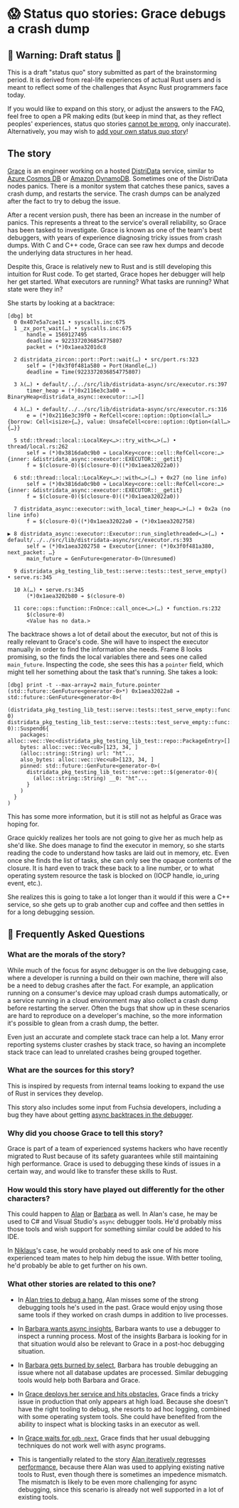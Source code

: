 # 😱 Status quo stories: Grace debugs a crash dump

## 🚧 Warning: Draft status 🚧

This is a draft "status quo" story submitted as part of the brainstorming period. It is derived from real-life experiences of actual Rust users and is meant to reflect some of the challenges that Async Rust programmers face today. 

If you would like to expand on this story, or adjust the answers to the FAQ, feel free to open a PR making edits (but keep in mind that, as they reflect peoples' experiences, status quo stories [cannot be wrong], only inaccurate). Alternatively, you may wish to [add your own status quo story][htvsq]!

## The story

[Grace] is an engineer working on a hosted [DistriData] service, similar to [Azure Cosmos DB] or [Amazon DynamoDB]. Sometimes one of the DistriData nodes panics. There is a monitor system that catches these panics, saves a crash dump, and restarts the service. The crash dumps can be analyzed after the fact to try to debug the issue.

After a recent version push, there has been an increase in the number of panics. This represents a threat to the service's overall reliability, so Grace has been tasked to investigate. Grace is known as one of the team's best debuggers, with years of experience diagnosing tricky issues from crash dumps. With C and C++ code, Grace can see raw hex dumps and decode the underlying data structures in her head.

Despite this, Grace is relatively new to Rust and is still developing this intuition for Rust code. To get started, Grace hopes her debugger will help her get started. What executors are running? What tasks are running? What state were they in?

She starts by looking at a backtrace:

```
[dbg] bt
  0 0x407e5a7cae11 • syscalls.inc:675
  1 _zx_port_wait(…) • syscalls.inc:675
      handle = 1569127495
      deadline = 9223372036854775807
      packet = (*)0x1aea3201dc8

  2 distridata_zircon::port::Port::wait(…) • src/port.rs:323
      self = (*)0x3f0f481a580 ➔ Port(Handle(…))
      deadline = Time(9223372036854775807)

  3 λ(…) • default/../../src/lib/distridata-async/src/executor.rs:397
      timer_heap = (*)0x2116e3c3a00 ➔ BinaryHeap<distridata_async::executor::…>[]

  4 λ(…) • default/../../src/lib/distridata-async/src/executor.rs:316
      e = (*)0x2116e3c39f0 ➔ RefCell<core::option::Option<(all…>{borrow: Cell<isize>{…}, value: UnsafeCell<core::option::Option<(all…>{…}}

  5 std::thread::local::LocalKey<…>::try_with<…>(…) • thread/local.rs:262
      self = (*)0x3816da0c9b0 ➔ LocalKey<core::cell::RefCell<core:…>{inner: &distridata_async::executor::EXECUTOR::__getit}
      f = $(closure-0)($(closure-0)((*)0x1aea32022a0))

  6 std::thread::local::LocalKey<…>::with<…>(…) + 0x27 (no line info)
      self = (*)0x3816da0c9b0 ➔ LocalKey<core::cell::RefCell<core:…>{inner: &distridata_async::executor::EXECUTOR::__getit}
      f = $(closure-0)($(closure-0)((*)0x1aea32022a0))

  7 distridata_async::executor::with_local_timer_heap<…>(…) + 0x2a (no line info)
      f = $(closure-0)((*)0x1aea32022a0 ➔ (*)0x1aea3202758)

▶ 8 distridata_async::executor::Executor::run_singlethreaded<…>(…) • default/../../src/lib/distridata-async/src/executor.rs:393
      self = (*)0x1aea3202758 ➔ Executor{inner: (*)0x3f0f481a380, next_packet: …}
      main_future = GenFuture<generator-0>(Unresumed)

  9 distridata_pkg_testing_lib_test::serve::tests::test_serve_empty() • serve.rs:345

  10 λ(…) • serve.rs:345
      (*)0x1aea3202b80 ➔ $(closure-0)

  11 core::ops::function::FnOnce::call_once<…>(…) • function.rs:232
      $(closure-0)
      <Value has no data.>
```

The backtrace shows a lot of detail about the executor, but not of this is really relevant to Grace's code. She will have to inspect the executor manually in order to find the information she needs. Frame 8 looks promising, so the finds the local variables there and sees one called `main_future`. Inspecting the code, she sees this has a `pointer` field, which might tell her something about the task that's running. She takes a look:

```
[dbg] print -t --max-array=2 main_future.pointer
(std::future::GenFuture<generator-0>*) 0x1aea32022a8 ➔ std::future::GenFuture<generator-0>(
  (distridata_pkg_testing_lib_test::serve::tests::test_serve_empty::func::generator-0) distridata_pkg_testing_lib_test::serve::tests::test_serve_empty::func::$(generator-0)::Suspend6{
    packages: alloc::vec::Vec<distridata_pkg_testing_lib_test::repo::PackageEntry>[]
    bytes: alloc::vec::Vec<u8>[123, 34, ]
    (alloc::string::String) url: "ht"...
    also_bytes: alloc::vec::Vec<u8>[123, 34, ]
    pinned: std::future::GenFuture<generator-0>(
      distridata_pkg_testing_lib_test::serve::get::$(generator-0){
        (alloc::string::String) __0: "ht"...
      }
    )
  }
)
```

This has some more information, but it is still not as helpful as Grace was hoping for.

Grace quickly realizes her tools are not going to give her as much help as she'd like. She does manage to find the executor in memory, so she starts reading the code to understand how tasks are laid out in memory, etc. Even once she finds the list of tasks, she can only see the opaque contents of the closure. It is hard even to track these back to a line number, or to what operating system resource the task is blocked on (IOCP handle, io_uring event, etc.).

She realizes this is going to take a lot longer than it would if this were a C++ service, so she gets up to grab another cup and coffee and then settles in for a long debugging session.

[Azure Cosmos DB]: https://azure.microsoft.com/en-us/services/cosmos-db/
[Amazon DynamoDB]: https://aws.amazon.com/dynamodb/

## 🤔 Frequently Asked Questions

### **What are the morals of the story?**

While much of the focus for async debugger is on the live debugging case, where a developer is running a build on their own machine, there will also be a need to debug crashes after the fact. For example, an application running on a consumer's device may upload crash dumps automatically, or a service running in a cloud environment may also collect a crash dump before restarting the server. Often the bugs that show up in these scenarios are hard to reproduce on a developer's machine, so the more information it's possible to glean from a crash dump, the better.

Even just an accurate and complete stack trace can help a lot. Many error reporting systems cluster crashes by stack trace, so having an incomplete stack trace can lead to unrelated crashes being grouped together.

### **What are the sources for this story?**

This is inspired by requests from internal teams looking to expand the use of Rust in services they develop.

This story also includes some input from Fuchsia developers, including a bug they have about getting [async backtraces in the debugger](https://bugs.fuchsia.dev/p/fuchsia/issues/detail?id=49435).

### **Why did you choose Grace to tell this story?**

Grace is part of a team of experienced systems hackers who have recently migrated to Rust because of its safety guarantees while still maintaining high performance. Grace is used to debugging these kinds of issues in a certain way, and would like to transfer these skills to Rust.

### **How would this story have played out differently for the other characters?**

This could happen to [Alan] or [Barbara] as well. In Alan's case, he may be used to C# and Visual Studio's `async` debugger tools. He'd probably miss those tools and wish support for something similar could be added to his IDE.

In [Niklaus]'s case, he would probably need to ask one of his more experienced team mates to help him debug the issue. With better tooling, he'd probably be able to get further on his own.

### **What other stories are related to this one?**

* In [Alan tries to debug a hang](alan_tries_to_debug_a_hang.md), Alan misses some of the strong debugging tools he's used in the past. Grace would enjoy using those same tools if they worked on crash dumps in addition to live processes.
* In [Barbara wants async insights][async-insights], Barbara wants to use a debugger to inspect a running process. Most of the insights Barbara is looking for in that situation would also be relevant to Grace in a post-hoc debugging situation.
* In [Barbara gets burned by select](barbara_gets_burned_by_select.md), Barbara has trouble debugging an issue where not all database updates are processed. Similar debugging tools would help both Barbara and Grace.
* In [Grace deploys her service and hits obstacles](grace_deploys_her_service.md), Grace finds a tricky issue in production that only appears at high load. Because she doesn't have the right tooling to debug, she resorts to ad hoc logging, combined with some operating system tools. She could have benefited from the ability to inspect what is blocking tasks in an executor as well.
* In [Grace waits for `gdb next`](grace_waits_for_gdb_next.md), Grace finds that her usual debugging techniques do not work well with async programs.

* This is tangentially related to the story [Alan iteratively regresses performance](alan_iteratively_regresses.md), because there Alan was used to applying existing native tools to Rust, even though there is sometimes an impedence mismatch. The mismatch is likely to be even more challenging for async debugging, since this scenario is already not well supported in a lot of existing tools.


[character]: ../../characters.md
[status quo stories]: ../status_quo.md
[Alan]: ../../characters/alan.md
[Grace]: ../../characters/grace.md
[Niklaus]: ../../characters/niklaus.md
[Barbara]: ../../characters/barbara.md
[htvsq]: ../status_quo.md
[cannot be wrong]: ../../how_to_vision/comment.md#comment-to-understand-or-improve-not-to-negate-or-dissuade
[DistriData]: ../../projects/DistriData.md
[async-insights]: barbara_wants_async_insights.md